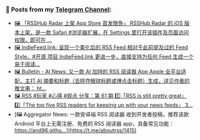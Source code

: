 ### 📰 Posts from my [Telegram Channel](https://t.me/s/aboutrss):
<!-- BLOG-POST-LIST:START -->
- [🖼 「RSSHub Radar 上架 App Store 首发限免」 RSSHub Radar 的 iOS 版本上架，是一款 Safari #浏览器扩展，在 Settings 里打开该插件及页面访问权限，即可在 ...](https://t.me/aboutrss/1419)
- [🖼 IndieFeed.link: 呈现一个美化后的 RSS Feed 相对于此前提及过的 Feed Style，#开源 项目 IndieFeed.link 更进一步，直接支持为任何 Feed 生成一个易于阅读...](https://t.me/aboutrss/1418)
- [🖼 Bulletin - AI News: 又一款 AI 加持的 RSS 阅读器 App Apple 全平台适配，主打 AI 摘要和标题（去除夺眼球标题或博点击标题）生成，详见作者的推文串： ht...](https://t.me/aboutrss/1417)
- [🖼 RSS #玩家 #心得 #观点 分享：第 61 期 1️⃣「RSS is still pretty great」 2️⃣「The top five RSS readers for keeping up with your news feeds」 3️...](https://t.me/aboutrss/1416)
- [🖼 Aggregator News: 一款安卓端 RSS 阅读器 收到开发者投稿，推荐该款 Android 平台上无需注册、免费的 RSS 阅读器 app，具备常见功能： https://and96.githu...](https://t.me/aboutrss/1415)
<!-- BLOG-POST-LIST:END -->

<!--
**AboutRSS/AboutRSS** is a ✨ _special_ ✨ repository because its `README.md` (this file) appears on your GitHub profile.

Here are some ideas to get you started:

- 🔭 I’m currently working on ...
- 🌱 I’m currently learning ...
- 👯 I’m looking to collaborate on ...
- 🤔 I’m looking for help with ...
- 💬 Ask me about ...
- 📫 How to reach me: ...
- 😄 Pronouns: ...
- ⚡ Fun fact: ...
-->
